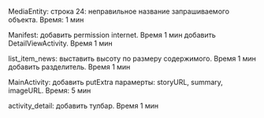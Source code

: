 MediaEntity:
строка 24: неправильное название запрашиваемого объекта. Время: 1 мин

Manifest:
добавить permission internet. Время 1 мин
добавить DetailViewActivity. Время 1 мин

list_item_news:
выставить высоту по размеру содержимого. Время 1 мин
добавить разделитель. Время 1 мин

MainActivity:
добавить putExtra парамерты: storyURL, summary, imageURL. Время: 5 мин

activity_detail:
добавить тулбар. Время 1 мин
